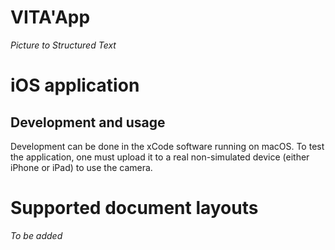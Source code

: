 # VITA'App

_Picture to Structured Text_


# iOS application

## Development and usage

Development can be done in the xCode software running on macOS. To test the application, one must upload it to a real non-simulated device (either iPhone or iPad) to use the camera.


# Supported document layouts

_To be added_

